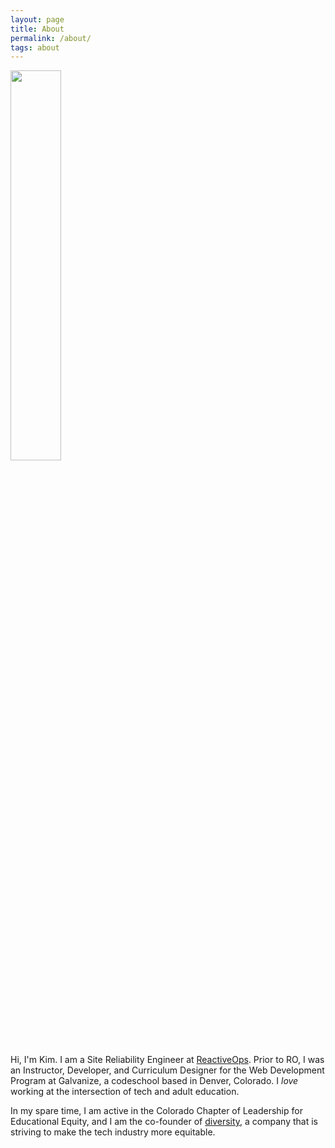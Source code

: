 ```yaml
---
layout: page
title: About 
permalink: /about/
tags: about
---
```


<img src="http://res.cloudinary.com/kimschlesinger/image/upload/c_scale,w_2960/v1524009870/kimschlesinger-headshot.jpg" width="40%"/>


Hi, I'm Kim. I am a Site Reliability Engineer at [ReactiveOps](https://www.reactiveops.com/). Prior to RO, I was an Instructor, Developer, and Curriculum Designer for the Web Development Program at Galvanize, a codeschool based in Denver, Colorado. I _love_ working at the intersection of tech and adult education. 

In my spare time, I am active in the Colorado Chapter of Leadership for Educational Equity, and I am the co-founder of [diversity](https://hirediversity.us), a company that is striving to make the tech industry more equitable.


